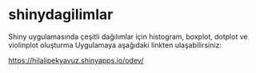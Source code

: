 # shinydagilimlar
Shiny uygulamasında çeşitli dağılımlar için histogram, boxplot, dotplot ve violinplot oluşturma
Uygulamaya aşağıdaki linkten ulaşabilirsiniz:

https://hilalipekyavuz.shinyapps.io/odev/


